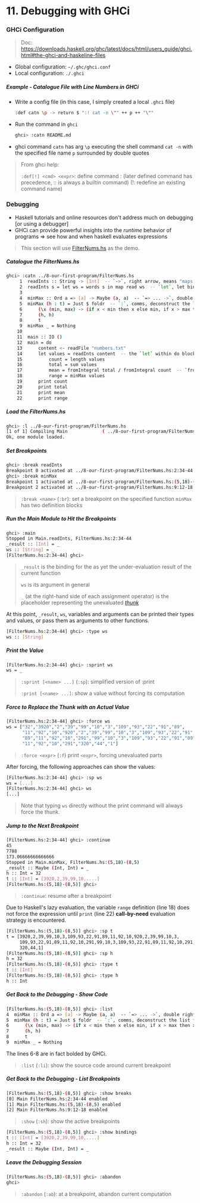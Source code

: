 # 11. Debugging with GHCi

### GHCi Configuration

> Doc: https://downloads.haskell.org/ghc/latest/docs/html/users_guide/ghci.html#the-ghci-and-haskeline-files

- Global configuration: `~/.ghc/ghci.conf`
- Local configuration: `./.ghci`

##### Example - Catalogue File with Line Numbers in GHCi

- Write a config file (in this case, I simply created a local `.ghci` file)
  ```bash
  :def catn \p -> return $ ":! cat -n \"" ++ p ++ "\""
  ```
- Run the command in `ghci`
  ```bash
  ghci> :catn README.md
  ```

- ghci command `catn` has arg `\p` executing the shell command `cat -n` with the specified file name `p` surrounded by
  double quotes

> From ghci help:
>
> `:def[!] <cmd> <expr>`: define command :<cmd> (later defined command has precedence,
> ::<cmd> is always a builtin command)
> (!: redefine an existing command name)

### Debugging

- Haskell tutorials and online resources don't address much on debugging [or using a debugger]
- GHCi can provide powerful insights into the _runtime_ behavior of programs => see how and when haskell evaluates
  expressions

> This section will use [FilterNums.hs](../8-our-first-program/FilterNums.hs) as the demo.

##### Catalogue the FilterNums.hs

```bash
ghci> :catn ../8-our-first-program/FilterNums.hs
     1  readInts :: String -> [Int]  -- `->`, right arrow, means "maps to" using type signatures and anonymous functions
     2  readInts s = let ws = words s in map read ws  -- `let`, let bindings, introduces a new variable
     3  
     4  minMax :: Ord a => [a] -> Maybe (a, a)  -- `=> ... ->`, double right arrows, implies `a` uses a type constraint to type signature
     5  minMax (h : t) = Just $ foldr  -- `:`, comms, deconstruct the list from head to tail
     6      (\x (min, max) -> (if x < min then x else min, if x > max then x else max))  -- [NEED CLARIFICATION] `\x`, a lambda function
     7      (h, h)
     8      t
     9  minMax _ = Nothing
    10  
    11  main :: IO ()
    12  main = do
    13      content <- readFile "numbers.txt"
    14      let values = readInts content  -- the `let` within do block is its implied scope
    15          count = length values
    16          total = sum values
    17          mean = fromIntegral total / fromIntegral count  -- `fromIntegral` means converting one numeric type to another, must declare it for ints so that float calculation is hence applicable
    18          range = minMax values
    19      print count
    20      print total
    21      print mean
    22      print range
```

##### Load the FilterNums.hs

```bash
ghci> :l ../8-our-first-program/FilterNums.hs 
[1 of 1] Compiling Main             ( ../8-our-first-program/FilterNums.hs, interpreted )
Ok, one module loaded.
```

##### Set Breakpoints

```bash
ghci> :break readInts
Breakpoint 0 activated at ../8-our-first-program/FilterNums.hs:2:34-44
ghci> :break minMax
Breakpoint 1 activated at ../8-our-first-program/FilterNums.hs:(5,18)-(8,5)
Breakpoint 2 activated at ../8-our-first-program/FilterNums.hs:9:12-18
```

> `:break <name>` (`:br`): set a breakpoint on the specified function 
> `minMax` has two definition blocks

##### Run the Main Module to Hit the Breakpoints

```bash
ghci> :main
Stopped in Main.readInts, FilterNums.hs:2:34-44
_result :: [Int] = _
ws :: [String] = _
[FilterNums.hs:2:34-44] ghci>
```

> `_result` is the binding for the as yet the under-evaluation result of the current function
>
> `ws` is its argument in general
>
> `_` (at the right-hand side of each assignment operator) is the placeholder representing the unevaluated _[thunk](https://wiki.haskell.org/Thunk)_

At this point, `_result`, `ws`, variables and arguments can be printed their types and values, or pass them as arguments
to other functions.

```bash
[FilterNums.hs:2:34-44] ghci> :type ws
ws :: [String]
```

##### Print the Value

```bash
[FilterNums.hs:2:34-44] ghci> :sprint ws
ws = _
```

> `:sprint [<name> ...]` (`:sp`): simplified version of :print
>
> `:print [<name> ...]`: show a value without forcing its computation

##### Force to Replace the Thunk with an Actual Value

```bash
[FilterNums.hs:2:34-44] ghci> :force ws
ws = ["32","3920","2","39","99","10","3","109","93","22","91","89",
      "11","92","10","920","2","39","99","10","3","109","93","22","91",
      "89","11","92","10","291","99","10","3","109","93","22","91","89",
      "11","92","10","291","320","44","1"]
```

> `:force <expr>` (`:f`) print `<expr>`, forcing unevaluated parts

After forcing, the following approaches can show the values:

```bash
[FilterNums.hs:2:34-44] ghci> :sp ws
ws = [...]
[FilterNums.hs:2:34-44] ghci> ws
[...]
```

> Note that typing `ws` directly without the print command will always force the thunk.

##### Jump to the Next Breakpoint

```bash
[FilterNums.hs:2:34-44] ghci> :continue
45
7788
173.06666666666666
Stopped in Main.minMax, FilterNums.hs:(5,18)-(8,5)
_result :: Maybe (Int, Int) = _
h :: Int = 32
t :: [Int] = [3920,2,39,99,10,....]
[FilterNums.hs:(5,18)-(8,5)] ghci> 
```

> `:continue`: resume after a breakpoint

Due to Haskell's lazy evaluation, the variable `range` definition (line 18) does not force the expression
until `print` (line 22) **call-by-need** evaluation strategy is encountered.

```bash
[FilterNums.hs:(5,18)-(8,5)] ghci> :sp t
t = [3920,2,39,99,10,3,109,93,22,91,89,11,92,10,920,2,39,99,10,3,
     109,93,22,91,89,11,92,10,291,99,10,3,109,93,22,91,89,11,92,10,291,
     320,44,1]
[FilterNums.hs:(5,18)-(8,5)] ghci> :sp h
h = 32
[FilterNums.hs:(5,18)-(8,5)] ghci> :type t
t :: [Int]
[FilterNums.hs:(5,18)-(8,5)] ghci> :type h
h :: Int
```

##### Get Back to the Debugging - Show Code

```bash
[FilterNums.hs:(5,18)-(8,5)] ghci> :list
4  minMax :: Ord a => [a] -> Maybe (a, a)  -- `=> ... ->`, double right arrows, implies `a` uses a type constraint to type signature
5  minMax (h : t) = Just $ foldr  -- `:`, comms, deconstruct the list from head to tail
6      (\x (min, max) -> (if x < min then x else min, if x > max then x else max))  -- [NEED CLARIFICATION] `\x`, a lambda function
7      (h, h)
8      t
9  minMax _ = Nothing
```

The lines 6-8 are in fact bolded by GHCi.

> `:list` (`:li`): show the source code around current breakpoint

##### Get Back to the Debugging - List Breakpoints

```bash
[FilterNums.hs:(5,18)-(8,5)] ghci> :show breaks
[0] Main FilterNums.hs:2:34-44 enabled
[1] Main FilterNums.hs:(5,18)-(8,5) enabled
[2] Main FilterNums.hs:9:12-18 enabled
```

> `:show` (`:sh`): show the active breakpoints

```bash
[FilterNums.hs:(5,18)-(8,5)] ghci> :show bindings
t :: [Int] = [3920,2,39,99,10,....]
h :: Int = 32
_result :: Maybe (Int, Int) = _
```

##### Leave the Debugging Session

```bash
[FilterNums.hs:(5,18)-(8,5)] ghci> :abandon
ghci>
```

> `:abandon` (`:ab`): at a breakpoint, abandon current computation
